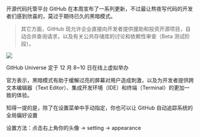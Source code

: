 开源代码托管平台 GitHub 在本周宣布了一系列更新，不过最让熬夜写代码的开发者们感到欣喜的，莫过于期待已久的黑暗模式。
> 其它方面，GitHub 现允许企业直接向开发者提供援助和投资开源项目，自动合并查询请求，以及有关公共存储库的讨论和依赖性审查（Beta 测试阶段）。



![](https://imgkr2.cn-bj.ufileos.com/4cabfc31-6fe0-455b-85d5-7d9aa3da429d.png?UCloudPublicKey=TOKEN_8d8b72be-579a-4e83-bfd0-5f6ce1546f13&Signature=eYBtsiGhKdCWqVaU%252Br1it%252FyBRW4%253D&Expires=1607586503)

GitHub Universe 定于 12 月 8~10 日在线上虚拟举办

官方表示，黑暗模式有助于缓解过亮的屏幕对用户造成刺激，以及为开发者提供跨文本编辑器（Text Editor）、集成开发环境（IDE）和终端（Terminal）的更加一致的体验。

知得一提的是，除了在设置菜单中手动指定，你也可以让 GitHub 自动追踪系统的全局偏好设置

设置方法：点击右上角你的头像 -> setting -> appearance